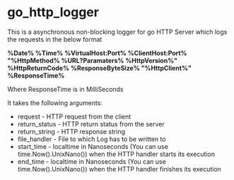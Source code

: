 # go_http_logger



This is a asynchronous non-blocking logger for go HTTP Server which logs the requests in the below format

**%Date% %Time% %VirtualHost:Port% %ClientHost:Port% "%HttpMethod% %URL?Paramaters% %HttpVersion%" %HttpReturnCode% %ResponseByteSize% "%HttpClient%" %ResponseTime%**

Where ResponseTime is in MilliSeconds



It takes the following arguments:  <br/>

* request - HTTP request from the client  <br/>
* return_status - HTTP return status from the server  <br/>
* return_string - HTTP response string  <br/>
* file_handler - File to which Log has to be written to  <br/>
* start_time - localtime in Nanoseconds (You can use time.Now().UnixNano()) when the HTTP handler starts its execution  <br/>
* end_time - localtime in Nanoseconds (You can use time.Now().UnixNano()) when the HTTP handler finishes its execution  <br/>
